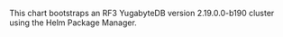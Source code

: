 This chart bootstraps an RF3 YugabyteDB version 2.19.0.0-b190 cluster using the Helm Package Manager.
